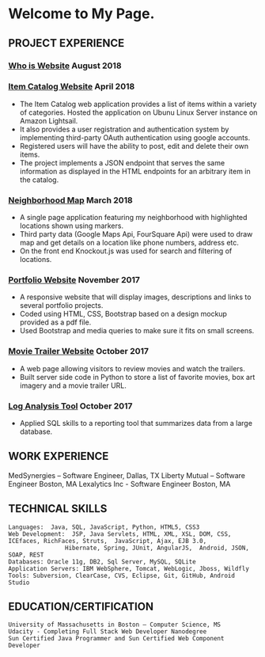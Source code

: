 # Welcome to My Page.

## PROJECT EXPERIENCE
### [Who is Website](https://suchitrasompalli.github.io/wat-test-project//) August 2018

### [Item Catalog Website](https://suchitrasompalli.github.io/item-catalog/) April 2018
- The Item Catalog web application provides a list of items within a variety of
categories. Hosted the application on Ubunu Linux Server instance on Amazon Lightsail.
- It also provides a user registration and authentication system by implementing third-party OAuth authentication using google accounts.
- Registered users will have the ability to post, edit and delete their own items.
- The project implements a JSON endpoint that serves the same information as displayed in the HTML endpoints for an arbitrary item in the catalog.

### [Neighborhood Map](https://suchitrasompalli.github.io/neighborhood-map/) March 2018
- A single page application featuring my neighborhood with highlighted locations shown using markers.
- Third party data (Google Maps Api, FourSquare Api) were used to draw map and get details on a location like phone numbers, address     etc. 
- On the front end Knockout.js was used for search and filtering of locations.

### [Portfolio Website](https://suchitrasompalli.github.io/fullstack-nanodegree-portfolio/) November 2017
- A responsive website that will display images, descriptions and links to several portfolio projects.
- Coded using HTML, CSS, Bootstrap based on a design mockup provided as a pdf file.
- Used Bootstrap and media queries to make sure it fits on small screens.

### [Movie Trailer Website](https://suchitrasompalli.github.io/fullstack-nanodegree-movietrailer/) October 2017
- A web page allowing visitors to review movies and watch the trailers.
- Built server side code in Python to store a list of favorite movies, box art imagery and a movie trailer URL.

### [Log Analysis Tool](https://suchitrasompalli.github.io/log-analysis/) October 2017
- Applied SQL skills to a reporting tool that summarizes data from a large database.

## WORK EXPERIENCE

MedSynergies – Software Engineer, Dallas, TX
Liberty Mutual – Software Engineer Boston, MA
Lexalytics Inc  - Software Engineer Boston, MA 

## TECHNICAL SKILLS

	Languages:  Java, SQL, JavaScript, Python, HTML5, CSS3
	Web Development:  JSP, Java Servlets, HTML, XML, XSL, DOM, CSS, ICEfaces, RichFaces, Struts,  JavaScript, Ajax, EJB 3.0,
                    Hibernate, Spring, JUnit, AngularJS,  Android, JSON, SOAP, REST
	Databases: Oracle 11g, DB2, Sql Server, MySQL, SQLite
	Application Servers: IBM WebSphere, Tomcat, WebLogic, Jboss, Wildfly
	Tools: Subversion, ClearCase, CVS, Eclipse, Git, GitHub, Android Studio

## EDUCATION/CERTIFICATION

	University of Massachusetts in Boston – Computer Science, MS
	Udacity - Completing Full Stack Web Developer Nanodegree
	Sun Certified Java Programmer and Sun Certified Web Component Developer



